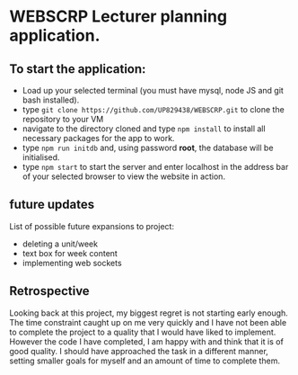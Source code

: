 # WEBSCRP Lecturer planning application.

## To start the application:
- Load up your selected terminal (you must have mysql, node JS and git bash installed).
- type ```git clone https://github.com/UP829438/WEBSCRP.git``` to clone the repository to your VM
- navigate to the directory cloned and type ```npm install``` to install all necessary packages for the app to work.
- type ```npm run initdb``` and, using password **root**, the database will be initialised.
- type ```npm start``` to start the server and enter localhost in the address bar of your selected browser to view the website in action.

## future updates
List of possible future expansions to project:
- deleting a unit/week
- text box for week content
- implementing web sockets

## Retrospective
Looking back at this project, my biggest regret is not starting early enough. The time constraint caught up on me very quickly and I have not been able to complete the project to a quality that I would have liked to implement. However the code I have completed, I am happy with and think that it is of good quality. I should have approached the task in a different manner, setting smaller goals for myself and an amount of time to complete them. 
